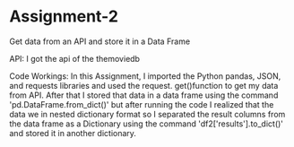 # Assignment-2
Get data from an API and store it in a Data Frame

API:
I got the api of the themoviedb

Code Workings:
In this Assignment, I imported the Python pandas, JSON, and requests libraries and used the request. get()function to get my data from API. After that I stored that data in a data frame using the command 'pd.DataFrame.from_dict()' but after running the code I realized that the data we in nested dictionary format so I separated the result columns from the data frame as a Dictionary using the command 'df2['results'].to_dict()' and stored it in another dictionary.
